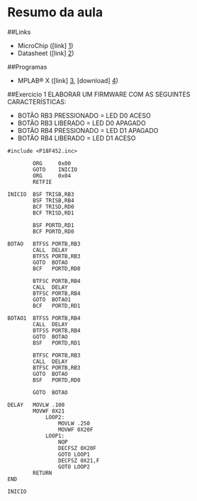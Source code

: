 # Resumo da aula

##Links
- MicroChip ([link] [1])
- Datasheet ([link] [2])

##Programas
- MPLAB® X ([link] [3], [download] [4])

[1]:http://www.microchip.com
[2]:http://ww1.microchip.com/downloads/en/DeviceDoc/39564c.pdf
[3]:http://www.microchip.com/pagehandler/en-us/family/mplabx/
[4]:ww1.microchip.com/downloads/en/DeviceDoc/MPLAB_IDE_8_50.zip

##Exercicio 1
ELABORAR UM FIRMWARE COM AS SEGUINTES CARACTERÍSTICAS:
- BOTÃO RB3 PRESSIONADO = LED D0 ACESO
- BOTÃO RB3 LIBERADO = LED D0 APAGADO
- BOTÃO RB4 PRESSIONADO = LED D1 APAGADO
- BOTÃO RB4 LIBERADO = LED D1 ACESO

```assembly
#include <P18F452.inc>

        ORG     0x00        
        GOTO    INICIO
        ORG     0x04
        RETFIE

INICIO  BSF TRISB,RB3
        BSF TRISB,RB4
		BCF TRISD,RD0
   		BCF TRISD,RD1

        BSF PORTD,RD1
        BCF PORTD,RD0

BOTAO	BTFSS PORTB,RB3
        CALL  DELAY
        BTFSS PORTB,RB3
        GOTO  BOTAO
        BCF   PORTD,RD0

		BTFSC PORTB,RB4
        CALL  DELAY
        BTFSC PORTB,RB4
        GOTO  BOTAO1
        BCF   PORTD,RD1

BOTAO1	BTFSS PORTB,RB4
        CALL  DELAY
        BTFSS PORTB,RB4
        GOTO  BOTAO
        BSF   PORTD,RD1
		
		BTFSC PORTB,RB3
        CALL  DELAY
        BTFSC PORTB,RB3
        GOTO  BOTAO
        BSF   PORTD,RD0

	    GOTO  BOTAO

DELAY   MOVLW .100
        MOVWF 0X21
            LOOP2:
                MOVLW .250
                MOVWF 0X20F
            LOOP1:
                NOP
                DECFSZ 0X20F
                GOTO LOOP1
                DECFSZ 0X21,F
                GOTO LOOP2
        RETURN
END

INICIO
```
